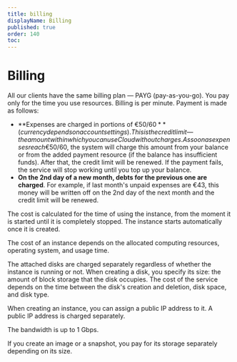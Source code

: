 ```yaml
---
title: billing
displayName: Billing
published: true
order: 140
toc:
---
```

# Billing

All our clients have the same billing plan — PAYG (pay-as-you-go). You pay only for the time you use resources. Billing is per minute. Payment is made as follows:

- **Expenses are charged in portions of €50/$60** (currency depends on account settings). This is the credit limit — the amount within which you can use Cloud without charges. As soon as expenses reach €50/$60, the system will charge this amount from your balance or from the added payment resource (if the balance has insufficient funds). After that, the credit limit will be renewed. If the payment fails, the service will stop working until you top up your balance.
- **On the 2nd day of a new month, debts for the previous one are charged**. For example, if last month's unpaid expenses are €43, this money will be written off on the 2nd day of the next month and the credit limit will be renewed.

The cost is calculated for the time of using the instance, from the moment it is started until it is completely stopped. The instance starts automatically once it is created.

The cost of an instance depends on the allocated computing resources, operating system, and usage time.

The attached disks are charged separately regardless of whether the instance is running or not. When creating a disk, you specify its size: the amount of block storage that the disk occupies. The cost of the service depends on the time between the disk's creation and deletion, disk space, and disk type.

When creating an instance, you can assign a public IP address to it. A public IP address is charged separately.

The bandwidth is up to 1 Gbps.

If you create an image or a snapshot, you pay for its storage separately depending on its size.
